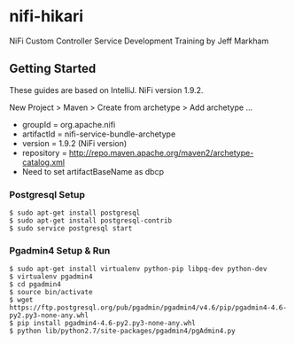 # nifi-hikari
NiFi Custom Controller Service Development Training by Jeff Markham

## Getting Started
These guides are based on IntelliJ. NiFi version 1.9.2.

New Project > Maven > Create from archetype > Add archetype ...
* groupId = org.apache.nifi
* artifactId = nifi-service-bundle-archetype
* version = 1.9.2 (NiFi version)
* repository = http://repo.maven.apache.org/maven2/archetype-catalog.xml
* Need to set artifactBaseName as dbcp

### Postgresql Setup
```
$ sudo apt-get install postgresql
$ sudo apt-get install postgresql-contrib
$ sudo service postgresql start
```

### Pgadmin4 Setup & Run
```
$ sudo apt-get install virtualenv python-pip libpq-dev python-dev
$ virtualenv pgadmin4
$ cd pgadmin4
$ source bin/activate
$ wget https://ftp.postgresql.org/pub/pgadmin/pgadmin4/v4.6/pip/pgadmin4-4.6-py2.py3-none-any.whl
$ pip install pgadmin4-4.6-py2.py3-none-any.whl
$ python lib/python2.7/site-packages/pgadmin4/pgAdmin4.py
```
